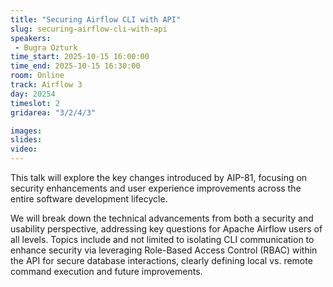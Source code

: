 ```yaml
---
title: "Securing Airflow CLI with API"
slug: securing-airflow-cli-with-api
speakers:
 - Bugra Ozturk
time_start: 2025-10-15 16:00:00
time_end: 2025-10-15 16:30:00
room: Online
track: Airflow 3
day: 20254
timeslot: 2
gridarea: "3/2/4/3"

images:
slides:
video:
---
```


This talk will explore the key changes introduced by AIP-81, focusing on security enhancements and user experience improvements across the entire software development lifecycle.

We will break down the technical advancements from both a security and usability perspective, addressing key questions for Apache Airflow users of all levels. Topics include and not limited to isolating CLI communication to enhance security via leveraging Role-Based Access Control (RBAC) within the API for secure database interactions, clearly defining local vs. remote command execution and future improvements.